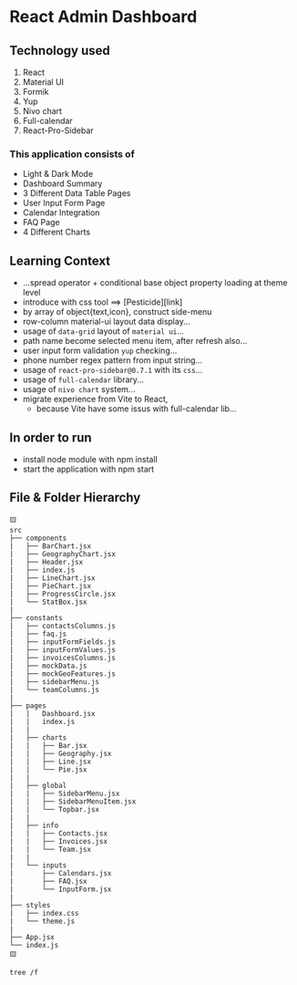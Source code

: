 # React Admin Dashboard 


## Technology used
1. React
2. Material UI 
3. Formik
4. Yup
5. Nivo chart
6. Full-calendar
7. React-Pro-Sidebar



### This application consists of 
* Light & Dark Mode
* Dashboard Summary
* 3 Different Data Table Pages
* User Input Form Page  
* Calendar Integration
* FAQ Page
* 4 Different Charts



## Learning Context
* ...spread operator + conditional base object property loading at theme level
* introduce with css tool ==> [Pesticide][link]
* by array of object{text,icon}, construct side-menu
* row-column material-ui layout data display...
* usage of `data-grid` layout of `material ui`...
* path name become selected menu item, after refresh also...
* user input form validation `yup` checking...
* phone number regex pattern from input string...
* usage of `react-pro-sidebar@0.7.1` with its `css`...
* usage of `full-calendar` library...
* usage of `nivo chart` system...
* migrate experience from Vite to React, 
    * because Vite have some issus with full-calendar lib...

## In order to run 
* install node module with npm install
* start the application with npm start

## File & Folder Hierarchy

```
🟨
src
├── components
|   ├── BarChart.jsx
|   ├── GeographyChart.jsx
|   ├── Header.jsx
|   ├── index.js
|   ├── LineChart.jsx
|   ├── PieChart.jsx
|   ├── ProgressCircle.jsx
|   └── StatBox.jsx
|
├── constants
|   ├── contactsColumns.js
|   ├── faq.js
|   ├── inputFormFields.js
|   ├── inputFormValues.js
|   ├── invoicesColumns.js
|   ├── mockData.js
|   ├── mockGeoFeatures.js
|   ├── sidebarMenu.js
|   └── teamColumns.js
|
├── pages
|   |   Dashboard.jsx
|   |   index.js
|   |
|   ├── charts
|   |   ├── Bar.jsx
|   |   ├── Geography.jsx
|   |   ├── Line.jsx
|   |   └── Pie.jsx
|   |
|   ├── global
|   |   ├── SidebarMenu.jsx
|   |   ├── SidebarMenuItem.jsx
|   |   └── Topbar.jsx
|   |
|   ├── info
|   |   ├── Contacts.jsx
|   |   ├── Invoices.jsx
|   |   └── Team.jsx
|   |
|   └── inputs
|       ├── Calendars.jsx
|       ├── FAQ.jsx
|       └── InputForm.jsx
|
├── styles
|   ├── index.css
|   └── theme.js
|
├── App.jsx
└── index.js
🟨
```

```
tree /f
```



